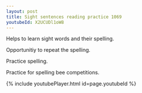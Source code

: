 ```yaml
---
layout: post
title: Sight sentences reading practice 1069
youtubeId: X2UCUDl1oW8
---
```

 
 
Helps to learn sight words and their spelling.

Opportunitiy to repeat the spelling. 

Practice spelling. 
 
Practice for spelling bee competitions. 
 
{% include youtubePlayer.html id=page.youtubeId %}
 
 
